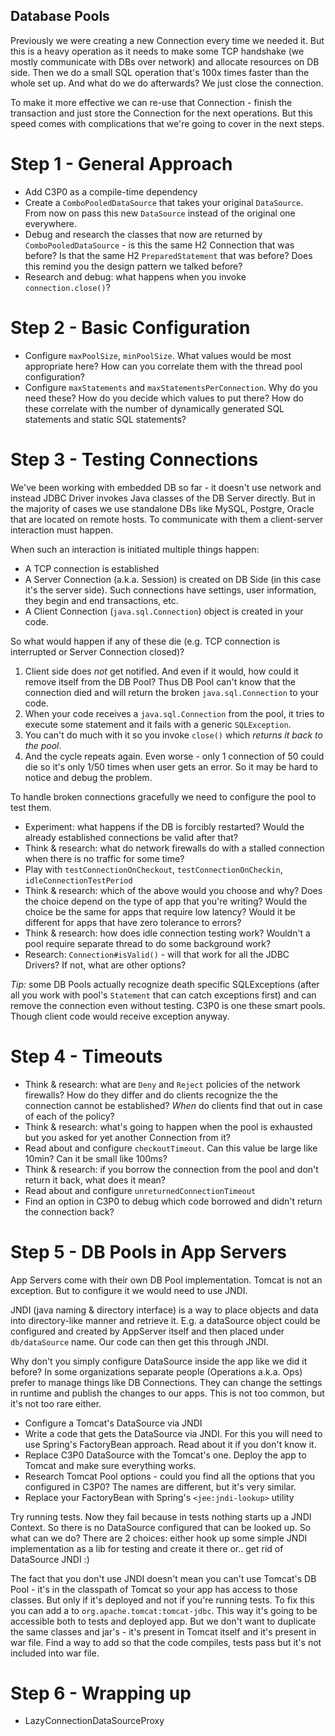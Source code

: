 Database Pools
--------------

Previously we were creating a new Connection every time we needed it. But this is a heavy operation as it needs to make
some TCP handshake (we mostly communicate with DBs over network) and allocate resources on DB side. Then we do a small
SQL operation that's 100x times faster than the whole set up. And what do we do afterwards? We just close the 
connection.

To make it more effective we can re-use that Connection - finish the transaction and just store the Connection for the
next operations. But this speed comes with complications that we're going to cover in the next steps.

# Step 1 - General Approach

- Add C3P0 as a compile-time dependency 
- Create a `ComboPooledDataSource` that takes your original `DataSource`. From now on pass this new `DataSource` 
instead of the original one everywhere. 
- Debug and research the classes that now are returned by `ComboPooledDataSource` - is this the same H2 Connection 
that was before? Is that the same H2 `PreparedStatement` that was before? Does this remind you the design pattern we
talked before?
- Research and debug: what happens when you invoke `connection.close()`? 

# Step 2 - Basic Configuration

- Configure `maxPoolSize`, `minPoolSize`. What values would be most appropriate here? How can you correlate them with 
the thread pool configuration?
- Configure `maxStatements` and `maxStatementsPerConnection`. Why do you need these? How do you decide which values
to put there? How do these correlate with the number of dynamically generated SQL statements and static SQL statements?
 
# Step 3 - Testing Connections

We've been working with embedded DB so far - it doesn't use network and instead JDBC Driver invokes Java classes
of the DB Server directly. But in the majority of cases we use standalone DBs like MySQL, Postgre, Oracle that are 
located on remote hosts. To communicate with them a client-server interaction must happen. 

When such an interaction is initiated multiple things happen:

- A TCP connection is established
- A Server Connection (a.k.a. Session) is created on DB Side (in this case it's the server side). Such 
connections have settings, user information, they begin and end transactions, etc. 
- A Client Connection (`java.sql.Connection`) object is created in your code.

So what would happen if any of these die (e.g. TCP connection is interrupted or Server Connection closed)?

1. Client side does _not_ get notified. And even if it would, how could it remove itself from the DB Pool? Thus DB Pool 
can't know that the connection died and will return the broken `java.sql.Connection` to your code.
2. When your code receives a `java.sql.Connection` from the pool, it tries to execute some statement and it fails
with a generic `SQLException`. 
3. You can't do much with it so you invoke `close()` which _returns it back to the pool_. 
4. And the cycle repeats again. Even worse - only 1 connection of 50 could die so it's only 1/50 times when user gets 
an error. So it may be hard to notice and debug the problem.

To handle broken connections gracefully we need to configure the pool to test them.
 
- Experiment: what happens if the DB is forcibly restarted? Would the already established connections be valid after 
that?
- Think & research: what do network firewalls do with a stalled connection when there is no traffic for some time?
- Play with `testConnectionOnCheckout`, `testConnectionOnCheckin`, `idleConnectionTestPeriod`
- Think & research: which of the above would you choose and why? Does the choice depend on the type of app that you're
writing? Would the choice be the same for apps that require low latency? Would it be different for apps that have 
zero tolerance to errors?
- Think & research: how does idle connection testing work? Wouldn't a pool require separate thread to do some 
background work?
- Research: `Connection#isValid()` - will that work for all the JDBC Drivers? If not, what are other options?

*Tip:* some DB Pools actually recognize death specific SQLExceptions (after all you work with pool's `Statement` that 
can catch exceptions first) and can remove the connection even without testing. C3P0 is one these smart pools. Though
client code would receive exception anyway.

# Step 4 - Timeouts

- Think & research: what are `Deny` and `Reject` policies of the network firewalls? How do they differ and do clients 
  recognize the the connection cannot be established? _When_ do clients find that out in case of each of the policy? 
- Think & research: what's going to happen when the pool is exhausted but you asked for yet another Connection from it?
- Read about and configure `checkoutTimeout`. Can this value be large like 10min? Can it be small like 100ms?
- Think & research: if you borrow the connection from the pool and don't return it back, what does it mean?
- Read about and configure `unreturnedConnectionTimeout`
- Find an option in C3P0 to debug which code borrowed and didn't return the connection back?

# Step 5 - DB Pools in App Servers

App Servers come with their own DB Pool implementation. Tomcat is not an exception. But to configure it
we would need to use JNDI. 

JNDI (java naming & directory interface) is a way to place objects and data into directory-like manner and retrieve it.
E.g. a dataSource object could be configured and created by AppServer itself and then placed under `db/dataSource` name. 
Our code can then get this through JNDI.

Why don't you simply configure DataSource inside the app like we did it before? In some organizations separate
people (Operations a.k.a. Ops) prefer to manage things like DB Connections. They can change the settings in runtime 
and publish the changes to our apps. This is not too common, but it's not too rare either.

- Configure a Tomcat's DataSource via JNDI
- Write a code that gets the DataSource via JNDI. For this you will need to use Spring's FactoryBean approach. Read 
about it if you don't know it.
- Replace C3P0 DataSource with the Tomcat's one. Deploy the app to Tomcat and make sure everything works.
- Research Tomcat Pool options - could you find all the options that you configured in C3P0? The names are different, 
but it's very similar.
- Replace your FactoryBean with Spring's `<jee:jndi-lookup>` utility

Try running tests. Now they fail because in tests nothing starts up a JNDI Context. So there is no DataSource 
configured that can be looked up. So what can we do? There are 2 choices: either hook up some simple JNDI implementation
as a lib for testing and create it there or.. get rid of DataSource JNDI :) 

The fact that you don't use JNDI doesn't mean you can't use Tomcat's DB Pool - it's in the classpath of Tomcat so 
your app has access to those classes. But only if it's deployed and not if you're running tests. To fix this you can
add a to `org.apache.tomcat:tomcat-jdbc`. This way it's going to be accessible both to tests and deployed app. But
we don't want to duplicate the same classes and jar's - it's present in Tomcat itself and it's present in war file.
Find a way to add so that the code compiles, tests pass but it's not included into war file.

# Step 6 - Wrapping up

- LazyConnectionDataSourceProxy
